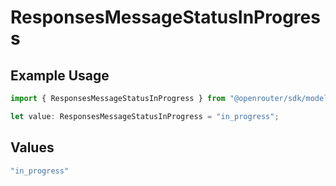 # ResponsesMessageStatusInProgress

## Example Usage

```typescript
import { ResponsesMessageStatusInProgress } from "@openrouter/sdk/models";

let value: ResponsesMessageStatusInProgress = "in_progress";
```

## Values

```typescript
"in_progress"
```